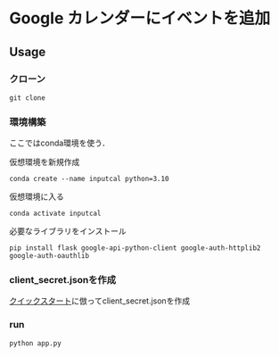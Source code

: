 # Google カレンダーにイベントを追加

## Usage

### クローン

```shel
git clone 
```
### 環境構築
ここではconda環境を使う．

仮想環境を新規作成
```
conda create --name inputcal python=3.10
```

仮想環境に入る
```
conda activate inputcal
```

必要なライブラリをインストール
```
pip install flask google-api-python-client google-auth-httplib2 google-auth-oauthlib
```

### client_secret.jsonを作成
[クイックスタート](https://developers.google.com/calendar/api/quickstart/python?hl=ja#)に倣ってclient_secret.jsonを作成

### run

```shel
python app.py
```